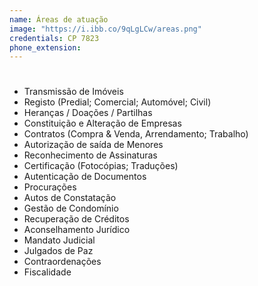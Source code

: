 ```yaml
---
name: Áreas de atuação
image: "https://i.ibb.co/9qLgLCw/areas.png"
credentials: CP 7823
phone_extension:
---
```


#

- Transmissão de Imóveis
- Registo (Predial; Comercial; Automóvel; Civil)
- Heranças / Doações / Partilhas
- Constituição e Alteração de Empresas
- Contratos (Compra & Venda, Arrendamento; Trabalho)
- Autorização de saída de Menores
- Reconhecimento de Assinaturas
- Certificação (Fotocópias; Traduções)
- Autenticação de Documentos
- Procurações
- Autos de Constatação
- Gestão de Condomínio
- Recuperação de Créditos
- Aconselhamento Jurídico
- Mandato Judicial
- Julgados de Paz
- Contraordenações
- Fiscalidade
